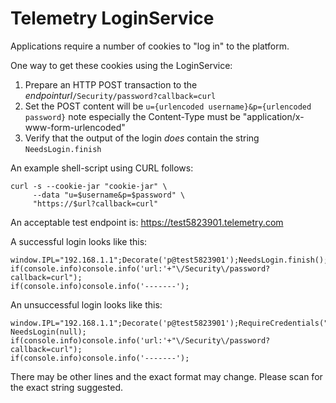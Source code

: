 Telemetry LoginService
======================

Applications require a number of cookies to "log in" to the platform.

One way to get these cookies using the LoginService:

1. Prepare an HTTP POST transaction to the *endpointurl*`/Security/password?callback=curl`
2. Set the POST content will be `u={urlencoded username}&p={urlencoded password}` note especially the Content-Type must be "application/x-www-form-urlencoded"
3. Verify that the output of the login *does* contain the string `NeedsLogin.finish`

An example shell-script using CURL follows:

    curl -s --cookie-jar "cookie-jar" \
         --data "u=$username&p=$password" \
         "https://$url?callback=curl"

An acceptable test endpoint is: https://test5823901.telemetry.com

A successful login looks like this:

    window.IPL="192.168.1.1";Decorate('p@test5823901');NeedsLogin.finish();
    if(console.info)console.info('url:'+"\/Security\/password?callback=curl");
    if(console.info)console.info('-------');

An unsuccessful login looks like this:

    window.IPL="192.168.1.1";Decorate('p@test5823901');RequireCredentials("Password");
    NeedsLogin(null);
    if(console.info)console.info('url:'+"\/Security\/password?callback=curl");
    if(console.info)console.info('-------');

There may be other lines and the exact format may change. Please scan for the exact string suggested.




